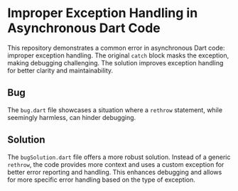 # Improper Exception Handling in Asynchronous Dart Code

This repository demonstrates a common error in asynchronous Dart code: improper exception handling.  The original `catch` block masks the exception, making debugging challenging. The solution improves exception handling for better clarity and maintainability. 

## Bug
The `bug.dart` file showcases a situation where a `rethrow` statement, while seemingly harmless, can hinder debugging.  

## Solution
The `bugSolution.dart` file offers a more robust solution. Instead of a generic `rethrow`, the code provides more context and uses a custom exception for better error reporting and handling.  This enhances debugging and allows for more specific error handling based on the type of exception. 